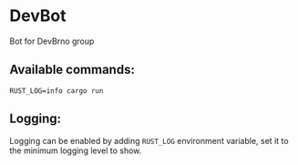 # DevBot

Bot for DevBrno group

## Available commands:


```shell
RUST_LOG=info cargo run

```
## Logging:

Logging can be enabled by adding `RUST_LOG` environment variable, set it to the minimum logging level to show.
